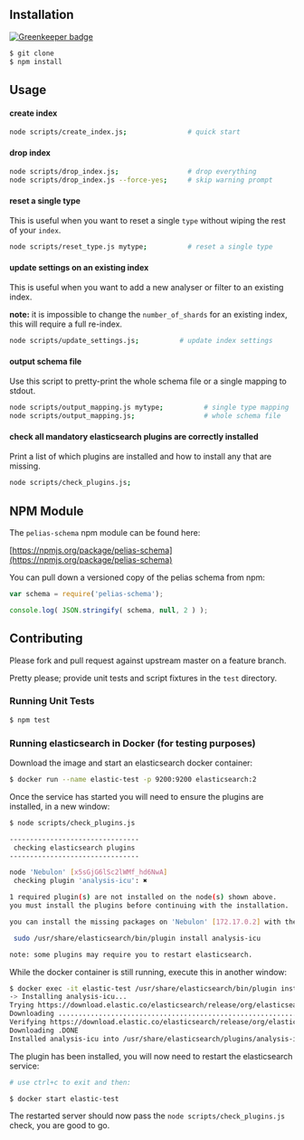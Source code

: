 ## Installation

[![Greenkeeper badge](https://badges.greenkeeper.io/pelias/schema.svg)](https://greenkeeper.io/)

```bash
$ git clone
$ npm install
```

## Usage

#### create index

```bash
node scripts/create_index.js;               # quick start
```

#### drop index

```bash
node scripts/drop_index.js;                 # drop everything
node scripts/drop_index.js --force-yes;     # skip warning prompt
```

#### reset a single type

This is useful when you want to reset a single `type` without wiping the rest of your `index`.

```bash
node scripts/reset_type.js mytype;          # reset a single type
```

#### update settings on an existing index

This is useful when you want to add a new analyser or filter to an existing index.

**note:** it is impossible to change the `number_of_shards` for an existing index, this will require a full re-index.

```bash
node scripts/update_settings.js;          # update index settings
```

#### output schema file

Use this script to pretty-print the whole schema file or a single mapping to stdout.

```bash
node scripts/output_mapping.js mytype;          # single type mapping
node scripts/output_mapping.js;                 # whole schema file
```

#### check all mandatory elasticsearch plugins are correctly installed

Print a list of which plugins are installed and how to install any that are missing.

```bash
node scripts/check_plugins.js;
```

## NPM Module

The `pelias-schema` npm module can be found here:

[https://npmjs.org/package/pelias-schema](https://npmjs.org/package/pelias-schema)

You can pull down a versioned copy of the pelias schema from npm:

```javascript
var schema = require('pelias-schema');

console.log( JSON.stringify( schema, null, 2 ) );
```

## Contributing

Please fork and pull request against upstream master on a feature branch.

Pretty please; provide unit tests and script fixtures in the `test` directory.

### Running Unit Tests

```bash
$ npm test
```

### Running elasticsearch in Docker (for testing purposes)

Download the image and start an elasticsearch docker container:

```bash
$ docker run --name elastic-test -p 9200:9200 elasticsearch:2
```

Once the service has started you will need to ensure the plugins are installed, in a new window:

```bash
$ node scripts/check_plugins.js

--------------------------------
 checking elasticsearch plugins
--------------------------------

node 'Nebulon' [x5sGjG6lSc2lWMf_hd6NwA]
 checking plugin 'analysis-icu': ✖

1 required plugin(s) are not installed on the node(s) shown above.
you must install the plugins before continuing with the installation.

you can install the missing packages on 'Nebulon' [172.17.0.2] with the following command(s):

 sudo /usr/share/elasticsearch/bin/plugin install analysis-icu

note: some plugins may require you to restart elasticsearch.
```

While the docker container is still running, execute this in another window:

```bash
$ docker exec -it elastic-test /usr/share/elasticsearch/bin/plugin install analysis-icu
-> Installing analysis-icu...
Trying https://download.elastic.co/elasticsearch/release/org/elasticsearch/plugin/analysis-icu/2.4.5/analysis-icu-2.4.5.zip ...
Downloading .............................................................................................................................................................................................................................................................................................................................................................................................................................................................................................................................................................................................................................................................DONE
Verifying https://download.elastic.co/elasticsearch/release/org/elasticsearch/plugin/analysis-icu/2.4.5/analysis-icu-2.4.5.zip checksums if available ...
Downloading .DONE
Installed analysis-icu into /usr/share/elasticsearch/plugins/analysis-icu
```

The plugin has been installed, you will now need to restart the elasticsearch service:

```bash
# use ctrl+c to exit and then:

$ docker start elastic-test
```

The restarted server should now pass the `node scripts/check_plugins.js` check, you are good to go.
